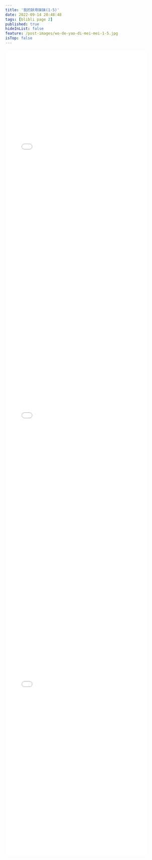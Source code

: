 ```yaml
---
title: '我的妖帝妹妹(1-5)'
date: 2022-09-14 20:48:48
tags: [blibli page 2]
published: true
hideInList: false
feature: /post-images/wo-de-yao-di-mei-mei-1-5.jpg
isTop: false
---
```

<iframe  
 height=850 
 width=90% 
 src="//player.bilibili.com/player.html?aid=815601779&bvid=BV1kG4y1q7Rv&cid=832747284&page=1"
 frameborder=0  
 allowfullscreen>
 </iframe>
<iframe  
 height=850 
 width=90% 
 src="//player.bilibili.com/player.html?aid=558121907&bvid=BV1de4y1r7PZ&cid=833897968&page=1" 
 frameborder=0  
 allowfullscreen>
 </iframe>
<iframe  
 height=850 
 width=90% 
 src="//player.bilibili.com/player.html?aid=388085132&bvid=BV1bd4y167B2&cid=834789375&page=1"
 frameborder=0  
 allowfullscreen>
 </iframe>
<iframe  
 height=850 
 width=90% 
 src=""
 frameborder=0  
 allowfullscreen>
 </iframe>
<iframe  
 height=850 
 width=90% 
 src="" 
 frameborder=0  
 allowfullscreen>
 </iframe>